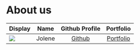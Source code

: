 # About us

Display |   Name   |           Github Profile            | Portfolio 
--------|:--------:|:-----------------------------------:|:---------:
![](https://via.placeholder.com/100.png?text=Photo) |  Jolene  | [Github](https://github.com/j013n3) | [Portfolio](docs/team/j013n3.md)

